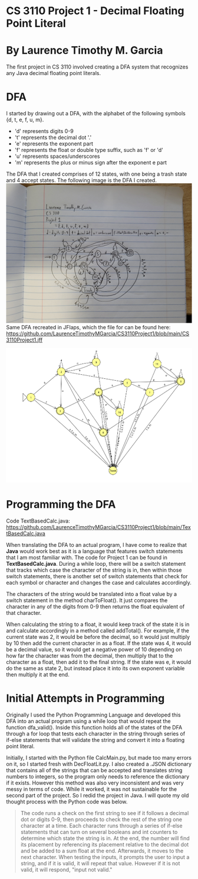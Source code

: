 # CS 3110 Project 1 - Decimal Floating Point Literal
# By Laurence Timothy M. Garcia
The first project in CS 3110 involved creating a DFA system that recognizes any Java decimal floating point literals.

# DFA
I started by drawing out a DFA, with the alphabet of the following symbols {d, t, e, f, u, m}. 
- 'd' represents digits 0-9
- 't' represents the decimal dot '.'
- 'e' represents the exponent part
- 'f' represents the float or double type suffix, such as 'f' or 'd'
- 'u' represents spaces/underscores
- 'm' represents the plus or minus sign after the exponent e part

The DFA that I created comprises of 12 states, with one being a trash state and 4 accept states. The following image is the DFA I created.
![alt text](https://github.com/LaurenceTimothyMGarcia/CS3110Project1/blob/main/Images/DFA_Drawn.jpg)
Same DFA recreated in JFlaps, which the file for can be found here: https://github.com/LaurenceTimothyMGarcia/CS3110Project1/blob/main/CS3110Project1.jff

![alt text](https://github.com/LaurenceTimothyMGarcia/CS3110Project1/blob/main/Images/DFA_JFLAPS.png)

# Programming the DFA
Code TextBasedCalc.java: https://github.com/LaurenceTimothyMGarcia/CS3110Project1/blob/main/TextBasedCalc.java

When translating the DFA to an actual program, I have come to realize that **Java** would work best as it is a language that features switch statements that I am most familiar with. The code for Project 1 can be found in **TextBasedCalc.java**. During a while loop, there will be a switch statement that tracks which case the character of the string is in, then within those switch statements, there is another set of switch statements that check for each symbol or character and changes the case and calculates accordingly.

The characters of the string would be translated into a float value by a switch statement in the method charToFloat(). It just compares the character in any of the digits from 0-9 then returns the float equivalent of that character.

When calculating the string to a float, it would keep track of the state it is in and calculate accordingly in a method called addTotal(). For example, if the current state was 2, it would be before the decimal, so it would just multiply by 10 then add the current character in as a float. If the state was 4, it would be a decimal value, so it would get a negative power of 10 depending on how far the character was from the decimal, then multiply that to the character as a float, then add it to the final string. If the state was e, it would do the same as state 2, but instead place it into its own exponent variable then multiply it at the end.

# Initial Attempts in Programming
Originally I used the Python Programming Language and developed this DFA into an actual program using a while loop that would repeat the function dfa_valid().
Inside this function holds all of the states of the DFA through a for loop that tests each character in the string through series of if-else statements that will
validate the string and convert it into a floating point literal.

Initially, I started with the Python file CalcMain.py, but made too many errors on it, so I started fresh with DecFloatLit.py. I also created a .JSON dictionary that 
contains all of the strings that can be accepted and translates string numbers to integers, so the program only needs to reference the dictionary if it exists. However this method was also very inconsistent and was very messy in terms of code. While it worked, it was not sustainable for the second part of the project. So I redid the project in Java. I will quote my old thought process with the Python code was below.

>The code runs a check on the first string to see if it follows a decimal dot or digits 0-9, then proceeds to check the rest of the string one character at a time.
>Each character runs through a series of if-else statements that can turn on several booleans and int counters to determine which state the string is in. At the end,
>the number will find its placement by referencing its placement relative to the decimal dot and be added to a sum float at the end. Afterwards, it moves to the next
>character. When testing the inputs, it prompts the user to input a string, and if it is valid, it will repeat that value. However if it is not valid, it will respond, "input not valid."
